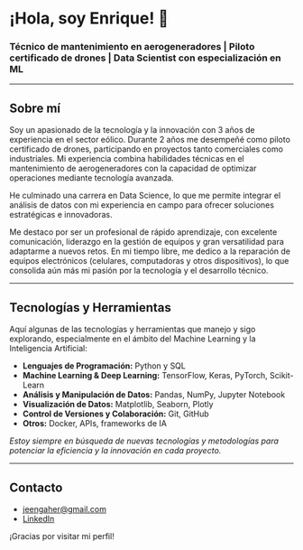 # ¡Hola, soy Enrique! 👋

### Técnico de mantenimiento en aerogeneradores | Piloto certificado de drones | Data Scientist con especialización en ML

---

## Sobre mí

Soy un apasionado de la tecnología y la innovación con 3 años de experiencia en el sector eólico. Durante 2 años me desempeñé como piloto certificado de drones, participando en proyectos tanto comerciales como industriales. Mi experiencia combina habilidades técnicas en el mantenimiento de aerogeneradores con la capacidad de optimizar operaciones mediante tecnología avanzada.

He culminado una carrera en Data Science, lo que me permite integrar el análisis de datos con mi experiencia en campo para ofrecer soluciones estratégicas e innovadoras.

Me destaco por ser un profesional de rápido aprendizaje, con excelente comunicación, liderazgo en la gestión de equipos y gran versatilidad para adaptarme a nuevos retos. En mi tiempo libre, me dedico a la reparación de equipos electrónicos (celulares, computadoras y otros dispositivos), lo que consolida aún más mi pasión por la tecnología y el desarrollo técnico.

---

## Tecnologías y Herramientas

Aquí algunas de las tecnologías y herramientas que manejo y sigo explorando, especialmente en el ámbito del Machine Learning y la Inteligencia Artificial:

- **Lenguajes de Programación:** Python y SQL
- **Machine Learning & Deep Learning:** TensorFlow, Keras, PyTorch, Scikit-Learn
- **Análisis y Manipulación de Datos:** Pandas, NumPy, Jupyter Notebook
- **Visualización de Datos:** Matplotlib, Seaborn, Plotly
- **Control de Versiones y Colaboración:** Git, GitHub
- **Otros:** Docker, APIs, frameworks de IA

*Estoy siempre en búsqueda de nuevas tecnologías y metodologías para potenciar la eficiencia y la innovación en cada proyecto.*

---

## Contacto

- [jeengaher@gmail.com](mailto:jeengaher@gmail.com)
- [LinkedIn](https://www.linkedin.com/in/jengaher99/)

¡Gracias por visitar mi perfil!
